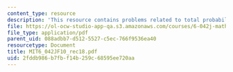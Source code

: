 ```yaml
---
content_type: resource
description: 'This resource contains problems related to total probability law. '
file: https://ol-ocw-studio-app-qa.s3.amazonaws.com/courses/6-042j-mathematics-for-computer-science-fall-2010/2fddb986b7fbf14b259c68595ee720aa_MIT6_042JF10_rec18.pdf
file_type: application/pdf
parent_uid: 088adbb7-d512-5527-c5ec-766f9536ea40
resourcetype: Document
title: MIT6_042JF10_rec18.pdf
uid: 2fddb986-b7fb-f14b-259c-68595ee720aa
---
```

